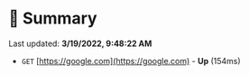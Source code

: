 # 📖 Summary
Last updated: **3/19/2022, 9:48:22 AM**

- `GET` [https://google.com](https://google.com) - **Up** (154ms)
